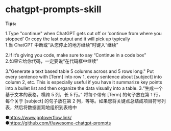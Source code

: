 # chatgpt-prompts-skill

**Tips:**  

1.Type "continue" when ChatGPT gets cut off or 'continue from where you stopped’
Or copy the last output and it will pick up typically  
1.当 ChatGPT 中断或“从您停止的地方继续”时键入“继续” 

2.If it’s giving you code, make sure to say “Continue in a code box”  
2.如果它给你代码，一定要说“在代码框中继续”  

3."Generate a text based table 5 columns across and 5 rows long." Put every sentence with [Term] into row 1, every sentence about [subject] into column 2, etc. This is especially useful if you have it summarize key points into a bullet list and then organize the data visually into a table.
3.“生成一个基于文本的表格，横跨 5 列，长 5 行。” 将每个带有 [Term] 的句子放在第 1 行，每个关于 [subject] 的句子放在第 2 列，等等。如果您将关键点总结成项目符号列表，然后将数据直观地组织到表格中
 



●https://www.gptoverflow.link/  
●https://github.com/f/awesome-chatgpt-prompts
